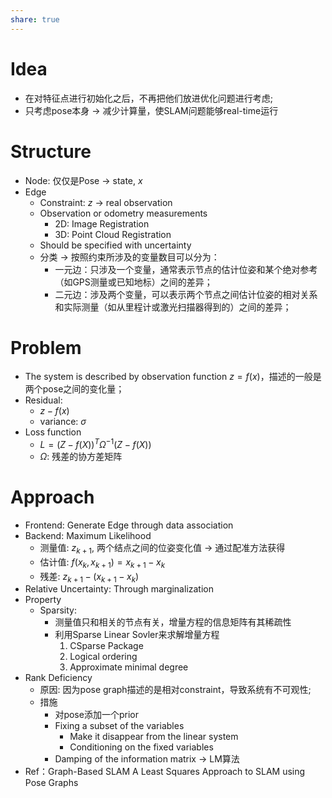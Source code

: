 ```yaml
---
share: true
---
```


# Idea
- 在对特征点进行初始化之后，不再把他们放进优化问题进行考虑;
- 只考虑pose本身 → 减少计算量，使SLAM问题能够real-time运行

# Structure
- Node: 仅仅是Pose → state, $x$
- Edge
	- Constraint: 	$z$ → real observation
	- Observation or odometry measurements
		- 2D: Image Registration
		- 3D: Point Cloud Registration
	- Should be specified with uncertainty
	- 分类 → 按照约束所涉及的变量数目可以分为：
		- 一元边：只涉及一个变量，通常表示节点的估计位姿和某个绝对参考（如GPS测量或已知地标）之间的差异；
		- 二元边：涉及两个变量，可以表示两个节点之间估计位姿的相对关系和实际测量（如从里程计或激光扫描器得到的）之间的差异；

 # Problem
 - The system is described by observation function $z = f(x)$，描述的一般是两个pose之间的变化量；
 - Residual: 
	 - $z - f(x)$
	 - variance: $\sigma$
- Loss function
	- $L = (Z - f(X))^T\Omega^{-1}(Z - f(X))$
	- $\Omega$: 残差的协方差矩阵

# Approach
- Frontend: Generate Edge through data association
- Backend: Maximum Likelihood
	- 测量值: $z_{k+1}$, 两个结点之间的位姿变化值 → 通过配准方法获得
	- 估计值: $f(x_k, x_{k+1}) = x_{k+1} - x_k$
	- 残差: $z_{k+1} - (x_{k+1} - x_k)$
- Relative Uncertainty: Through marginalization
- Property
	- Sparsity: 
		- 测量值只和相关的节点有关，增量方程的信息矩阵有其稀疏性
		- 利用Sparse Linear Sovler来求解增量方程
			1. CSparse Package
			2. Logical ordering 
			3. Approximate minimal degree
- Rank Deficiency
	- 原因: 因为pose graph描述的是相对constraint，导致系统有不可观性;
	- 措施
		- 对pose添加一个prior
		- Fixing a subset of the variables
			- Make it disappear from the linear system
			- Conditioning on the fixed variables
		- Damping of the information matrix → LM算法
- Ref：Graph-Based SLAM A Least Squares Approach to  SLAM using Pose Graphs
